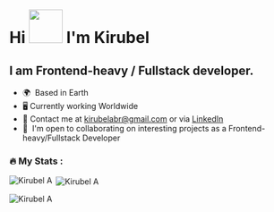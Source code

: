 
Hi <img src="https://media.tenor.com/SNL9_xhZl9oAAAAj/waving-hand-joypixels.gif" width="60" height="60" /> I'm Kirubel 
========================================================================================================================================

I am Frontend-heavy / Fullstack developer.
---------------------------------------

* 🌍    Based in Earth
* 🖥️    Currently working Worldwide
* 💬    Contact me at [kirubelabr@gmail.com](mailto:kirubelabr@gmail.com) or via [LinkedIn](https://www.linkedin.com/in/kirubel-abera-77a70273/)
* 🤝    I'm open to collaborating on interesting projects as a Frontend-heavy/Fullstack Developer

### :fire: My Stats :

<p><img align="left" src="https://github-readme-stats-five-liard-41.vercel.app/api/top-langs?username=Kirubelabr&show_icons=true&hide=html,css,scss,jupyter%20notebook,c%23,c%2B%2B%0A,php,&hide_title=false&locale=en&layout=compact" alt="Kirubel A" /></p>
<p>&nbsp;<img align="center" src="https://github-readme-stats-five-liard-41.vercel.app/api?username=Kirubelabr&show_icons=true&theme=radical&locale=en" alt="Kirubel A" /></p>
<p><img align="center" src="https://streak-stats.demolab.com?user=Kirubelabr" alt="Kirubel A" /></p>
